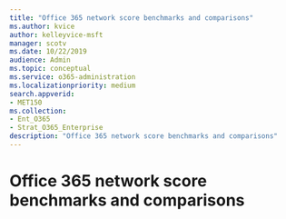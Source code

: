 ```yaml
---
title: "Office 365 network score benchmarks and comparisons"
ms.author: kvice
author: kelleyvice-msft
manager: scotv
ms.date: 10/22/2019
audience: Admin
ms.topic: conceptual
ms.service: o365-administration
ms.localizationpriority: medium
search.appverid:
- MET150
ms.collection:
- Ent_O365
- Strat_O365_Enterprise
description: "Office 365 network score benchmarks and comparisons"
---
```


# Office 365 network score benchmarks and comparisons

